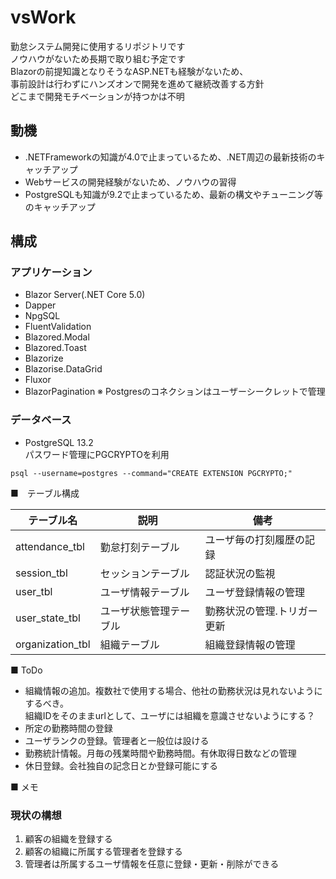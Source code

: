 # vsWork
勤怠システム開発に使用するリポジトリです  
ノウハウがないため長期で取り組む予定です  
Blazorの前提知識となりそうなASP.NETも経験がないため、  
事前設計は行わずにハンズオンで開発を進めて継続改善する方針    
どこまで開発モチベーションが持つかは不明  

## 動機
* .NETFrameworkの知識が4.0で止まっているため、.NET周辺の最新技術のキャッチアップ
* Webサービスの開発経験がないため、ノウハウの習得
* PostgreSQLも知識が9.2で止まっているため、最新の構文やチューニング等のキャッチアップ

## 構成
### アプリケーション
* Blazor Server(.NET Core 5.0)
* Dapper
* NpgSQL
* FluentValidation
* Blazored.Modal
* Blazored.Toast
* Blazorize  
* Blazorise.DataGrid  
* Fluxor
* BlazorPagination
※ Postgresのコネクションはユーザーシークレットで管理

### データベース
* PostgreSQL 13.2  
パスワード管理にPGCRYPTOを利用
```psql
psql --username=postgres --command="CREATE EXTENSION PGCRYPTO;"
```

■　テーブル構成  


|テーブル名|説明|備考|
|----|----|----|
|attendance_tbl|勤怠打刻テーブル|ユーザ毎の打刻履歴の記録|
|session_tbl|セッションテーブル|認証状況の監視|
|user_tbl|ユーザ情報テーブル|ユーザ登録情報の管理|
|user_state_tbl|ユーザ状態管理テーブル|勤務状況の管理.トリガー更新|
|organization_tbl|組織テーブル|組織登録情報の管理|


■ ToDo
* 組織情報の追加。複数社で使用する場合、他社の勤務状況は見れないようにするべき。  
  組織IDをそのままurlとして、ユーザには組織を意識させないようにする？
* 所定の勤務時間の登録
* ユーザランクの登録。管理者と一般位は設ける
* 勤務統計情報。月毎の残業時間や勤務時間。有休取得日数などの管理
* 休日登録。会社独自の記念日とか登録可能にする

■ メモ  
### 現状の構想  
1. 顧客の組織を登録する
2. 顧客の組織に所属する管理者を登録する
3. 管理者は所属するユーザ情報を任意に登録・更新・削除ができる





